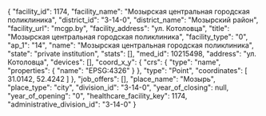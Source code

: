 {
    "facility_id": 1174,
    "facility_name": "Мозырская центральная городская поликлиника",
    "district_id": "3-14-0",
    "district_name": "Мозырский район",
    "facility_url": "mcgp.by",
    "facility_address": "ул. Котоловца",
    "title": "Мозырская центральная городская поликлиника",
    "facility_type": "0",
    "ap_1": "14",
    "name": "Мозырская центральная городская поликлиника",
    "state": "private institution",
    "stats": [],
    "med_id": 10215498,
    "address": "ул. Котоловца",
    "devices": [],
    "coord_x_y": {
        "crs": {
            "type": "name",
            "properties": {
                "name": "EPSG:4326"
            }
        },
        "type": "Point",
        "coordinates": [
            31.0142,
            52.4242
        ]
    },
    "job_offers": [],
    "place_name": "Мозырь",
    "place_type": "city",
    "division_id": "3-14-0",
    "year_of_closing": null,
    "year_of_opening": "0",
    "healthcare_facility_key": 1174,
    "administrative_division_id": "3-14-0"
}